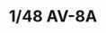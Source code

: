 ---
layout: product
title: "1/48 AV-8A "
price: "7800" 
desc: "Maketa"
img_path: "/assets/img/KIN48072.webp"
brand: "N/A"
available: true
special_offer: false
new: true
soon: false
cat: "010000"
subcat: "010700"
subsubcat: "0N/A"
sifra: "KIN48072"
popular: false
spec: false
---